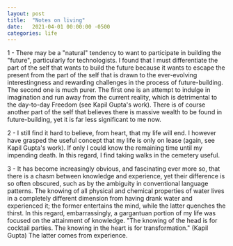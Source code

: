 ```yaml
---
layout: post
title:  "Notes on living"
date:   2021-04-01 00:00:00 -0500
categories: life
---
```


1 - There may be a "natural" tendency to want to participate in building the "future", particularly for technologists. I found that I must differentiate the part of the self that wants to build the future because it wants to escape the present from the part of the self that is drawn to the ever-evolving interestingness and rewarding challenges in the process of future-building. The second one is much purer. The first one is an attempt to indulge in imagination and run away from the current reality, which is detrimental to the day-to-day Freedom (see Kapil Gupta's work). There is of course another part of the self that believes there is massive wealth to be found in future-building, yet it is far less significant to me now.

2 - I still find it hard to believe, from heart, that my life will end. I however have grasped the useful concept that my life is only on lease (again, see Kapil Gupta's work). If only I could know the remaining time until my impending death. In this regard, I find taking walks in the cemetery useful.

3 - It has become increasingly obvious, and fascinating ever more so, that there is a chasm between knowledge and experience, yet their difference is so often obscured, such as by the ambiguity in conventional language patterns. The knowing of all physical and chemical properties of water lives in a completely different dimension from having drank water and experienced it; the former entertains the mind, while the latter quenches the thirst. In this regard, embarrassingly, a gargantuan portion of my life was focused on the attainment of knowledge. "The knowing of the head is for cocktail parties. The knowing in the heart is for transformation." (Kapil Gupta) The latter comes from experience.
